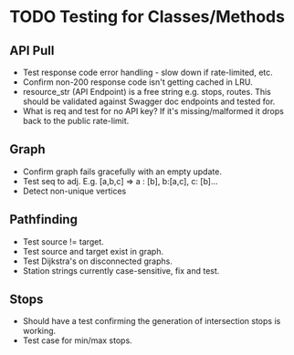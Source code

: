# TODO Testing for Classes/Methods
## API Pull
* Test response code error handling - slow down if rate-limited, etc. 
* Confirm non-200 response code isn't getting cached in LRU. 
* resource_str (API Endpoint) is a free string e.g. stops, routes. This should be validated against Swagger doc endpoints and tested for. 
* What is req and test for no API key? If it's missing/malformed it drops back to the public rate-limit. 

## Graph
* Confirm graph fails gracefully with an empty update. 
* Test seq to adj. E.g. [a,b,c] => a : [b], b:[a,c], c: [b]...
* Detect non-unique vertices

## Pathfinding
* Test source != target. 
* Test source and target exist in graph. 
* Test Dijkstra's on disconnected graphs. 
* Station strings currently case-sensitive, fix and test. 

## Stops
* Should have a test confirming the generation of intersection stops is working. 
* Test case for min/max stops. 
